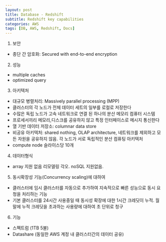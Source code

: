 ```yaml
---
layout: post
title: Database - Redshift 
subtitle: Redshift key capabilities
categories: AWS
tags: [DB, AWS, Redshift, Docs]
---
```


1. 보안
- 종단 간 암호화: Secured with end-to-end encryption

2. 성능
- multiple caches
- optimized query

3. 아키텍처
- 대규모 병렬처리: Massively parallel processing (MPP)
- 클러스터의 각 노드가 전체 데이터 세트의 일부를 로컬로 저장한다
- 수많은 독립 노드가 고속 네트워크로 연결 된 하나의 분산 메모리 컴퓨터 시스템
- 프로세서끼리 메모리,디스크를 공유하지 않고 특정 인터페이스로 메시지 통신한다
- 열 기반 데이터 저장소: columnar data store
- 비공유 아키텍처: shared nothing, OLAP architecture, 네트워크를 제외하고 모든 자원을 공유하지 않음. 각 노드가 서로 독립적인 분산 컴퓨팅 아키텍처
- compute node 슬라이스당 10개

4. 데이터형식
- array 지원 없음 리모델링 각오. noSQL 지원없음. 

5. 동시확장성 기능(Concurrency scaling)에 대하여 
- 클러스터에 임시 클러스터를 자동으로 추가하여 지속적으로 빠른 성능으료 동시 요청을 처리하는 기능
- 기본 클러스터를 24시간 사용중일 때 동시성 확장에 대한 1시간 크레딧이 누적. 월말에 누적 크레딧을 초과하는 사용량에 대하여 초 단위로 청구

6. 기능
- 스펙트럼 (1TB 5불)
- Datashare (동일한 AWS 계정 내 클러스터간의 데이터 공유)


